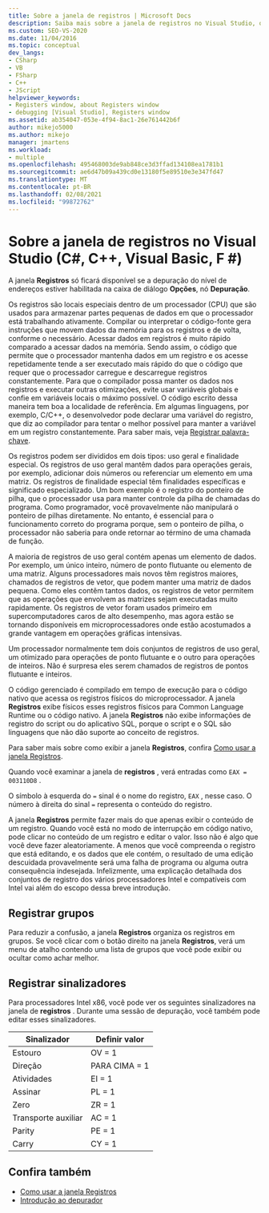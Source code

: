 ```yaml
---
title: Sobre a janela de registros | Microsoft Docs
description: Saiba mais sobre a janela de registros no Visual Studio, que está disponível somente se a depuração no nível de endereço estiver habilitada na caixa de diálogo opções, Depurando o nó.
ms.custom: SEO-VS-2020
ms.date: 11/04/2016
ms.topic: conceptual
dev_langs:
- CSharp
- VB
- FSharp
- C++
- JScript
helpviewer_keywords:
- Registers window, about Registers window
- debugging [Visual Studio], Registers window
ms.assetid: ab354047-053e-4f94-8ac1-26e761442b6f
author: mikejo5000
ms.author: mikejo
manager: jmartens
ms.workload:
- multiple
ms.openlocfilehash: 495468003de9ab848ce3d3ffad134108ea1781b1
ms.sourcegitcommit: ae6d47b09a439cd0e13180f5e89510e3e347fd47
ms.translationtype: MT
ms.contentlocale: pt-BR
ms.lasthandoff: 02/08/2021
ms.locfileid: "99872762"
---
```

# <a name="about-the-registers-window-in-visual-studio-c-c-visual-basic-f"></a>Sobre a janela de registros no Visual Studio (C#, C++, Visual Basic, F #)

A janela **Registros** só ficará disponível se a depuração do nível de endereços estiver habilitada na caixa de diálogo **Opções**, nó **Depuração**.

 Os registros são locais especiais dentro de um processador (CPU) que são usados para armazenar partes pequenas de dados em que o processador está trabalhando ativamente. Compilar ou interpretar o código-fonte gera instruções que movem dados da memória para os registros e de volta, conforme o necessário. Acessar dados em registros é muito rápido comparado a acessar dados na memória. Sendo assim, o código que permite que o processador mantenha dados em um registro e os acesse repetidamente tende a ser executado mais rápido do que o código que requer que o processador carregue e descarregue registros constantemente. Para que o compilador possa manter os dados nos registros e executar outras otimizações, evite usar variáveis globais e confie em variáveis locais o máximo possível. O código escrito dessa maneira tem boa a localidade de referência. Em algumas linguagens, por exemplo, C/C++, o desenvolvedor pode declarar uma variável do registro, que diz ao compilador para tentar o melhor possível para manter a variável em um registro constantemente. Para saber mais, veja [Registrar palavra-chave](/previous-versions/482s4fy9(v=vs.140)).

 Os registros podem ser divididos em dois tipos: uso geral e finalidade especial. Os registros de uso geral mantêm dados para operações gerais, por exemplo, adicionar dois números ou referenciar um elemento em uma matriz. Os registros de finalidade especial têm finalidades específicas e significado especializado. Um bom exemplo é o registro do ponteiro de pilha, que o processador usa para manter controle da pilha de chamadas do programa. Como programador, você provavelmente não manipulará o ponteiro de pilhas diretamente. No entanto, é essencial para o funcionamento correto do programa porque, sem o ponteiro de pilha, o processador não saberia para onde retornar ao término de uma chamada de função.

 A maioria de registros de uso geral contém apenas um elemento de dados. Por exemplo, um único inteiro, número de ponto flutuante ou elemento de uma matriz. Alguns processadores mais novos têm registros maiores, chamados de registros de vetor, que podem manter uma matriz de dados pequena. Como eles contêm tantos dados, os registros de vetor permitem que as operações que envolvem as matrizes sejam executadas muito rapidamente. Os registros de vetor foram usados primeiro em supercomputadores caros de alto desempenho, mas agora estão se tornando disponíveis em microprocessadores onde estão acostumados a grande vantagem em operações gráficas intensivas.

 Um processador normalmente tem dois conjuntos de registros de uso geral, um otimizado para operações de ponto flutuante e o outro para operações de inteiros. Não é surpresa eles serem chamados de registros de pontos flutuante e inteiros.

 O código gerenciado é compilado em tempo de execução para o código nativo que acessa os registros físicos do microprocessador. A janela **Registros** exibe físicos esses registros físicos para Common Language Runtime ou o código nativo. A janela **Registros** não exibe informações de registro do script ou do aplicativo SQL, porque o script e o SQL são linguagens que não dão suporte ao conceito de registros.

 Para saber mais sobre como exibir a janela **Registros**, confira [Como usar a janela Registros](../debugger/how-to-use-the-registers-window.md).

 Quando você examinar a janela de **registros** , verá entradas como `EAX = 003110D8` .

 O símbolo à esquerda do `=` sinal é o nome do registro, `EAX` , nesse caso. O número à direita do sinal `=` representa o conteúdo do registro.

 A janela **Registros** permite fazer mais do que apenas exibir o conteúdo de um registro. Quando você está no modo de interrupção em código nativo, pode clicar no conteúdo de um registro e editar o valor. Isso não é algo que você deve fazer aleatoriamente. A menos que você compreenda o registro que está editando, e os dados que ele contém, o resultado de uma edição descuidada provavelmente será uma falha de programa ou alguma outra consequência indesejada. Infelizmente, uma explicação detalhada dos conjuntos de registro dos vários processadores Intel e compatíveis com Intel vai além do escopo dessa breve introdução.

## <a name="register-groups"></a>Registrar grupos

Para reduzir a confusão, a janela **Registros** organiza os registros em grupos. Se você clicar com o botão direito na janela **Registros**, verá um menu de atalho contendo uma lista de grupos que você pode exibir ou ocultar como achar melhor.

## <a name="register-flags"></a>Registrar sinalizadores

Para processadores Intel x86, você pode ver os seguintes sinalizadores na janela de **registros** . Durante uma sessão de depuração, você também pode editar esses sinalizadores.

|Sinalizador|Definir valor|
|-|-|
|Estouro|OV = 1|
|Direção|PARA CIMA = 1|
|Atividades|EI = 1|
|Assinar|PL = 1|
|Zero|ZR = 1|
|Transporte auxiliar|AC = 1|
|Parity|PE = 1|
|Carry|CY = 1|

## <a name="see-also"></a>Confira também
- [Como usar a janela Registros](../debugger/how-to-use-the-registers-window.md)
- [Introdução ao depurador](../debugger/debugger-feature-tour.md)